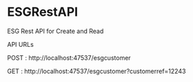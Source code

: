 # ESGRestAPI
ESG Rest API for Create and Read


API URLs

POST : http://localhost:47537/esgcustomer

GET : http://localhost:47537/esgcustomer?customerref=12243